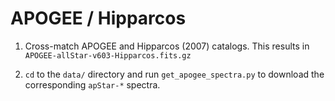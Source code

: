APOGEE / Hipparcos
==================

1. Cross-match APOGEE and Hipparcos (2007) catalogs. This results in `APOGEE-allStar-v603-Hipparcos.fits.gz`

2. `cd` to the `data/` directory and run `get_apogee_spectra.py` to download the corresponding `apStar-*` spectra.


